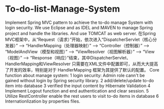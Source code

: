 # To-do-list-Manage-System
Implement Spring MVC pattern to achieve the to-do manage System with login security. We use Eclipse and as IDEL and MAVEN to manage Spring project and handle the libraries. And use TOMCAT as web server.
在Spring MVC框架中，从“Request（请求）”开始，依次进入“DispatcherServlet（核心分发器）” —> “HandlerMapping（处理器映射）” —> “Controller（控制器）” —> “ModelAndView（模型和视图）” —> “ViewResolver（视图解析器）” —> “View（视图）” —> “Response（响应）”结束，其中DispatcherServlet、HandlerMapping和ViewResolver 只需要在XML文件中配置即可，从而大大提高了开发的效率，特别是对于 HandlerMapping 框架为其提供了默认的配置。
Core function about manage system: 
1 login security: Admin role cann't be gained without login by Spring security library.
2 add/delete/update to-do item into database
3 verified the input content by Hibernate Validation
4 Implement Logout function and end authentication and clear session.
5 Utilize RestController enable the rest users to visit to-do items in database
6 Internationlization by properties files.
